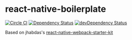 # react-native-boilerplate

[![Circle CI](https://circleci.com/gh/r1cebank/nsbs.svg?style=svg)](https://circleci.com/gh/r1cebank/nsbs)
[![Dependency Status](https://david-dm.org/r1cebank/react-native-boilerplate.svg)](https://david-dm.org/r1cebank/react-native-boilerplate)
[![devDependency Status](https://david-dm.org/r1cebank/react-native-boilerplate/dev-status.svg)](https://david-dm.org/r1cebank/react-native-boilerplate#info=devDependencies)

Based on jhabdas's [react-native-webpack-starter-kit
](https://github.com/jhabdas/react-native-webpack-starter-kit)
